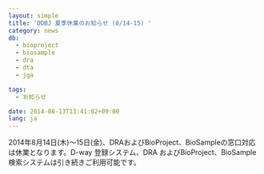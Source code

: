 ```yaml
---
layout: simple
title: 'DDBJ 夏季休業のお知らせ (8/14-15) '
category: news
db:
  - bioproject
  - biosample
  - dra
  - dta
  - jga

tags:
  - お知らせ

date: 2014-08-13T13:41:02+09:00
lang: ja
---
```


2014年8月14日(木)～15日(金)、DRAおよびBioProject、BioSampleの窓口対応は休業となります。D-way 登録システム、DRA およびBioProject、BioSample 検索システムは引き続きご利用可能です。
